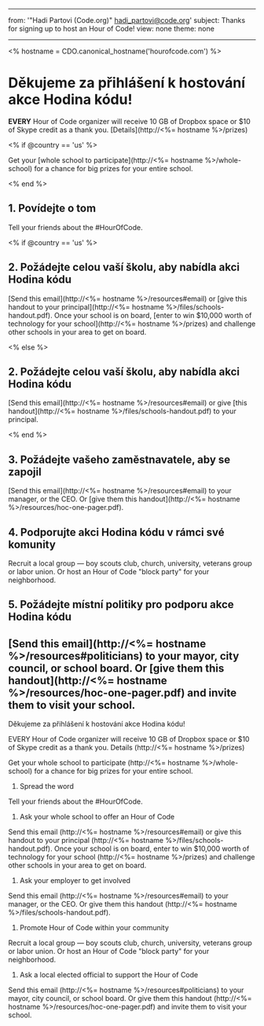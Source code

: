 * * *

from: '"Hadi Partovi (Code.org)" [&#104;&#x61;&#x64;&#105;&#x5f;&#112;&#x61;&#x72;&#116;&#x6f;&#118;&#x69;&#x40;&#99;&#x6f;&#100;&#x65;&#x2e;&#111;&#x72;&#103;](&#109;&#x61;&#105;&#x6c;&#x74;&#111;&#x3a;&#104;&#x61;&#x64;&#105;&#x5f;&#112;&#x61;&#x72;&#116;&#x6f;&#118;&#x69;&#x40;&#99;&#x6f;&#100;&#x65;&#x2e;&#111;&#x72;&#103;)' subject: Thanks for signing up to host an Hour of Code! view: none theme: none

* * *

<% hostname = CDO.canonical_hostname('hourofcode.com') %>

# Děkujeme za přihlášení k hostování akce Hodina kódu!

**EVERY** Hour of Code organizer will receive 10 GB of Dropbox space or $10 of Skype credit as a thank you. [Details](http://<%= hostname %>/prizes)

<% if @country == 'us' %>

Get your [whole school to participate](http://<%= hostname %>/whole-school) for a chance for big prizes for your entire school.

<% end %>

## 1. Povídejte o tom

Tell your friends about the #HourOfCode.

<% if @country == 'us' %>

## 2. Požádejte celou vaší školu, aby nabídla akci Hodina kódu

[Send this email](http://<%= hostname %>/resources#email) or [give this handout to your principal](http://<%= hostname %>/files/schools-handout.pdf). Once your school is on board, [enter to win $10,000 worth of technology for your school](http://<%= hostname %>/prizes) and challenge other schools in your area to get on board.

<% else %>

## 2. Požádejte celou vaší školu, aby nabídla akci Hodina kódu

[Send this email](http://<%= hostname %>/resources#email) or give [this handout](http://<%= hostname %>/files/schools-handout.pdf) to your principal.

<% end %>

## 3. Požádejte vašeho zaměstnavatele, aby se zapojil

[Send this email](http://<%= hostname %>/resources#email) to your manager, or the CEO. Or [give them this handout](http://<%= hostname %>/resources/hoc-one-pager.pdf).

## 4. Podporujte akci Hodina kódu v rámci své komunity

Recruit a local group — boy scouts club, church, university, veterans group or labor union. Or host an Hour of Code "block party" for your neighborhood.

## 5. Požádejte místní politiky pro podporu akce Hodina kódu

## [Send this email](http://<%= hostname %>/resources#politicians) to your mayor, city council, or school board. Or [give them this handout](http://<%= hostname %>/resources/hoc-one-pager.pdf) and invite them to visit your school.

Děkujeme za přihlášení k hostování akce Hodina kódu!

EVERY Hour of Code organizer will receive 10 GB of Dropbox space or $10 of Skype credit as a thank you. Details (http://<%= hostname %>/prizes)

Get your whole school to participate (http://<%= hostname %>/whole-school) for a chance for big prizes for your entire school.

  1. Spread the word

Tell your friends about the #HourOfCode.

  1. Ask your whole school to offer an Hour of Code

Send this email (http://<%= hostname %>/resources#email) or give this handout to your principal (http://<%= hostname %>/files/schools-handout.pdf). Once your school is on board, enter to win $10,000 worth of technology for your school (http://<%= hostname %>/prizes) and challenge other schools in your area to get on board.

  1. Ask your employer to get involved

Send this email (http://<%= hostname %>/resources#email) to your manager, or the CEO. Or give them this handout (http://<%= hostname %>/files/schools-handout.pdf).

  1. Promote Hour of Code within your community

Recruit a local group — boy scouts club, church, university, veterans group or labor union. Or host an Hour of Code "block party" for your neighborhood.

  1. Ask a local elected official to support the Hour of Code

Send this email (http://<%= hostname %>/resources#politicians) to your mayor, city council, or school board. Or give them this handout (http://<%= hostname %>/resources/hoc-one-pager.pdf) and invite them to visit your school.